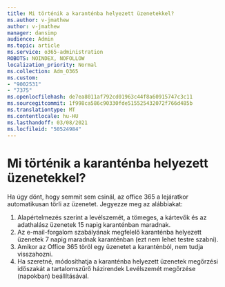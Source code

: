 ```yaml
---
title: Mi történik a karanténba helyezett üzenetekkel?
ms.author: v-jmathew
author: v-jmathew
manager: dansimp
audience: Admin
ms.topic: article
ms.service: o365-administration
ROBOTS: NOINDEX, NOFOLLOW
localization_priority: Normal
ms.collection: Adm_O365
ms.custom:
- "9002531"
- "7375"
ms.openlocfilehash: de7ea8011af792cd01963c44f8a60915747c3c11
ms.sourcegitcommit: 1f998ca586c90330fde515525432072f766d485b
ms.translationtype: MT
ms.contentlocale: hu-HU
ms.lasthandoff: 03/08/2021
ms.locfileid: "50524984"
---
```

# <a name="what-happens-to-quarantined-messages"></a>Mi történik a karanténba helyezett üzenetekkel?

Ha úgy dönt, hogy semmit sem csinál, az office 365 a lejáratkor automatikusan törli az üzenetet. Jegyezze meg az alábbiakat:

1. Alapértelmezés szerint a levélszemét, a tömeges, a kártevők és az adathalász üzenetek 15 napig karanténban maradnak.
2. Az e-mail-forgalom szabályának megfelelő karanténba helyezett üzenetek 7 napig maradnak karanténban (ezt nem lehet testre szabni).
3. Amikor az Office 365 töröl egy üzenetet a karanténból, nem tudja visszahozni.
4. Ha szeretné, módosíthatja a karanténba helyezett üzenetek megőrzési időszakát a tartalomszűrő házirendek Levélszemét megőrzése (napokban) beállításával.
